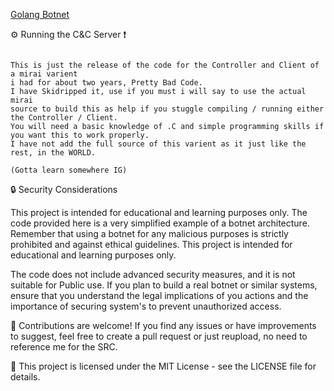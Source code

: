 [ Golang Botnet ](https://github.com/Birdo1221/Better-Go-Cnc/)


:gear:  Running the C&C Server  ❗
```

This is just the release of the code for the Controller and Client of a mirai varient 
i had for about two years, Pretty Bad Code.
I have Skidripped it, use if you must i will say to use the actual mirai
source to build this as help if you stuggle compiling / running either the Controller / Client.
You will need a basic knowledge of .C and simple programming skills if you want this to work properly.
I have not add the full source of this varient as it just like the rest, in the WORLD.

```

`
(Gotta learn somewhere IG) 
`

:lock:   Security Considerations

This project is intended for educational and learning purposes only. The code provided here is a very simplified example of a botnet architecture. Remember that using a botnet for any malicious purposes is strictly prohibited and against ethical guidelines. This project is intended for educational and learning purposes only.

The code does not include advanced security measures, and it is not suitable for Public use. If you plan to build a real botnet or similar systems, ensure that you understand the legal implications of you actions and the importance of securing  system's to prevent unauthorized access.

:handshake:    Contributions are welcome! If you find any issues or have improvements to suggest, feel free to create a pull request or just reupload, no need to reference me for the SRC.

:page_with_curl:    This project is licensed under the MIT License - see the LICENSE file for details.

